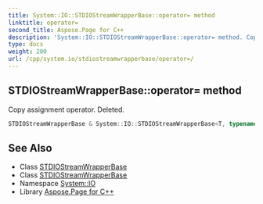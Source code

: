 ```yaml
---
title: System::IO::STDIOStreamWrapperBase::operator= method
linktitle: operator=
second_title: Aspose.Page for C++
description: 'System::IO::STDIOStreamWrapperBase::operator= method. Copy assignment operator. Deleted in C++.'
type: docs
weight: 200
url: /cpp/system.io/stdiostreamwrapperbase/operator=/
---
```

## STDIOStreamWrapperBase::operator= method


Copy assignment operator. Deleted.

```cpp
STDIOStreamWrapperBase & System::IO::STDIOStreamWrapperBase<T, typename>::operator=(const STDIOStreamWrapperBase &)=delete
```

## See Also

* Class [STDIOStreamWrapperBase](../)
* Class [STDIOStreamWrapperBase](../)
* Namespace [System::IO](../../)
* Library [Aspose.Page for C++](../../../)
